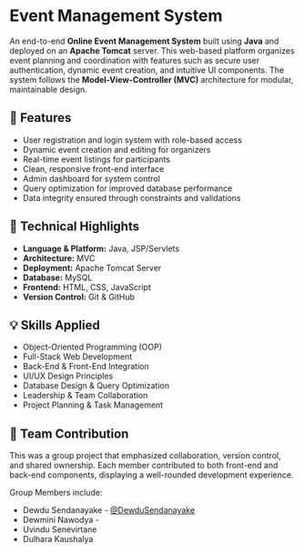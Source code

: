 # Event Management System

An end-to-end **Online Event Management System** built using **Java** and deployed on an **Apache Tomcat** server. This web-based platform organizes event planning and coordination with features such as secure user authentication, dynamic event creation, and intuitive UI components. The system follows the **Model-View-Controller (MVC)** architecture for modular, maintainable design.


## 🚀 Features
- User registration and login system with role-based access
- Dynamic event creation and editing for organizers
- Real-time event listings for participants
- Clean, responsive front-end interface
- Admin dashboard for system control
- Query optimization for improved database performance
- Data integrity ensured through constraints and validations

## 🧠 Technical Highlights
- **Language & Platform:** Java, JSP/Servlets
- **Architecture:** MVC
- **Deployment:** Apache Tomcat Server
- **Database:** MySQL
- **Frontend:** HTML, CSS, JavaScript
- **Version Control:** Git & GitHub

## 💡 Skills Applied
- Object-Oriented Programming (OOP)
- Full-Stack Web Development
- Back-End & Front-End Integration
- UI/UX Design Principles
- Database Design & Query Optimization
- Leadership & Team Collaboration
- Project Planning & Task Management

## 👥 Team Contribution
This was a group project that emphasized collaboration, version control, and shared ownership. Each member contributed to both front-end and back-end components, displaying a well-rounded development experience.

Group Members include:
- Dewdu Sendanayake - [@DewduSendanayake](https://github.com/DewduSendanayake)
- Dewmini Nawodya - 
- Uvindu Senevirtane
- Dulhara Kaushalya

